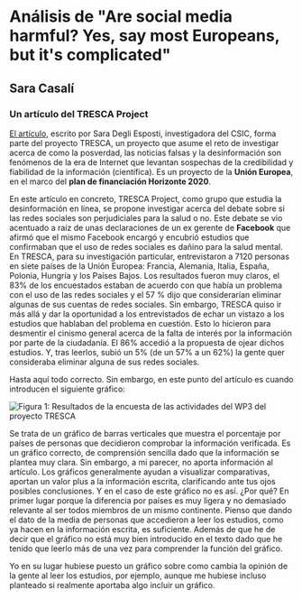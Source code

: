 # Análisis de "Are social media harmful? Yes, say most Europeans, but it's complicated" 
## Sara Casalí
### Un artículo del TRESCA Project

[El artículo](https://trescaproject.eu/2021/10/07/are-social-media-harmful-yes-say-most-europeans-but-its-complicated/), escrito por Sara Degli Esposti, investigadora del CSIC, forma parte del proyecto TRESCA, un proyecto que asume el reto de investigar acerca de como la posverdad, las noticias falsas y la desinformación son fenómenos de la era de Internet que levantan sospechas de la credibilidad y fiabilidad de la información (científica). Es un proyecto de la **Unión Europea**, en el marco del **plan de financiación Horizonte 2020**.


En este artículo en concreto, TRESCA Project, como grupo que estudia la desinformación en línea, se propone investigar acerca del debate sobre si las redes sociales son perjudiciales para la salud o no. Este debate se vio acentuado a raíz de unas declaraciones de un ex gerente de **Facebook** que afirmó que el mismo Facebook encargó y encubrió estudios que confirmaban que el uso de redes sociales es dañino para la salud mental. En TRESCA, para su investigación particular, entrevistaron a 7120 personas en siete países de la Unión Europea: Francia, Alemania, Italia, España, Polonia, Hungría y los Países Bajos. Los resultados fueron muy claros, el 83% de los encuestados estaban de acuerdo con que había un problema con el uso de las redes sociales y el 57 % dijo que considerarían eliminar algunas de sus cuentas de redes sociales. Sin embargo, TRESCA quiso ir más allá y dar la oportunidad a los entrevistados de echar un vistazo a los estudios que hablaban del problema en cuestión. Esto lo hicieron para desmentir el cinismo general acerca de la falta de interés por la información por parte de la ciudadanía. El 86% accedió a la propuesta de ojear dichos estudios. Y, tras leerlos, subió un 5% (de un 57% a un 62%) la gente quer consideraba eliminar alguna de sus redes sociales.

Hasta aquí todo correcto. Sin embargo, en este punto del artículo es cuando introducen el siguiente gráfico:

![Figura 1: Resultados de la encuesta de las actividades del WP3 del proyecto TRESCA](https://trescaproject.eu/wp-content/uploads/2021/10/image.png)

Se trata de un gráfico de barras verticales que muestra el porcentaje por países de personas que decidieron comprobar la información verificada. Es un gráfico correcto, de comprensión sencilla dado que la información se plantea muy clara. Sin embargo, a mi parecer, no aporta información al artículo. Los gráficos generalmente ayudan a visualizar comparativas, aportan un valor plus a la información escrita, clarificando ante tus ojos posibles conclusiones. Y en el caso de este gráfico no es así. ¿Por qué? En primer lugar porque la diferencia por países es muy ligera y no demasiado relevante al ser todos miembros de un mismo continente. Pienso que dando el dato de la media de personas que accedieron a leer los estudios, como ya hacen en la información escrita, es suficiente. Además de que he de decir que el gráfico no está muy bien introducido en el texto dado que he tenido que leerlo más de una vez para comprender la función del gráfico.

Yo en su lugar hubiese puesto un gráfico sobre como cambia la opinión de la gente al leer los estudios, por ejemplo, aunque me hubiese incluso planteado si realmente aportaba algo incluir un gráfico.
